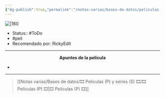 ```yaml
---
{"dg-publish":true,"permalink":"/notas-varias/bases-de-datos/peliculas-p-y-series-s/p-el-menu/"}
---
```



![|160](N/A)

- Status:: #ToDo 
- #peli 
- Recomendado por: RickyEdit

---

**<center>Apuntes de la película</center>**

- 

---

> [[Notas varias/Bases de datos/🎞️ Películas (P) y series (S) 🎞️/🎞️ Películas (P) 🎞️\|🎞️ Películas (P) 🎞️]]